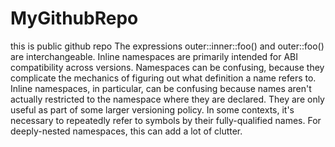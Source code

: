 # MyGithubRepo
this is public github repo
The expressions outer::inner::foo() and outer::foo() are interchangeable. Inline namespaces are primarily intended for ABI compatibility across versions.
Namespaces can be confusing, because they complicate the mechanics of figuring out what definition a name refers to.
Inline namespaces, in particular, can be confusing because names aren't actually restricted to the namespace where they are declared. They are only useful as part of some larger versioning policy.
In some contexts, it's necessary to repeatedly refer to symbols by their fully-qualified names. For deeply-nested namespaces, this can add a lot of clutter.

